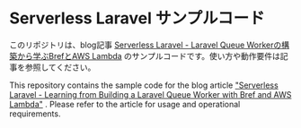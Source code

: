 # Serverless Laravel サンプルコード

このリポジトリは、blog記事 [Serverless Laravel - Laravel Queue Workerの構築から学ぶBrefとAWS Lambda](https://no-hack-no.life/post/2023-12-04-serverless-laravel-and-queue-worker/) のサンプルコードです。使い方や動作要件は記事を参照してください。

This repository contains the sample code for the blog article ["Serverless Laravel - Learning from Building a Laravel Queue Worker with Bref and AWS Lambda"](https://no-hack-no.life/post/2023-12-04-serverless-laravel-and-queue-worker/) . Please refer to the article for usage and operational requirements.
